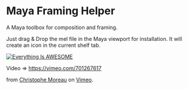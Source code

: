 # Maya Framing Helper
 A Maya toolbox for composition and framing.

Just drag & Drop the mel file in the Maya viewport for installation. It will create an icon in the current shelf tab.

[![Everything Is AWESOME](https://i.ibb.co/GVFVyqC/Maya-Framing-Assistant.jpg)](https://vimeo.com/701267617 "Maya Framing Assitant - Click to Watch!")

Video => https://vimeo.com/701267617

<p>from <a href="https://vimeo.com/user7741755">Christophe Moreau</a> on <a href="https://vimeo.com">Vimeo</a>.</p>
